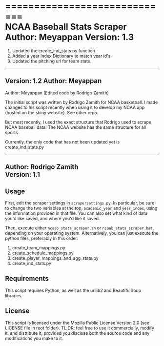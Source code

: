 =============================      
NCAA Baseball Stats Scraper
Author: Meyappan 
Version: 1.3
=======

1. Updated the create_ind_stats.py function.
2. Added a year Index Dictionary to match year id's 
3. Updated the pitching url for team stats. 

------
Version: 1.2 
Author: Meyappan 
------

Author: Meyappan (Edited code by Rodrigo Zamith)

The initial script was written by Rodrigo Zamith for NCAA basketball. I made changes to his script recently when using it to develop my NCAA app (hosted on the shiny website). See other repo.

But most recently, I used the exact structure that Rodrigo used to scrape NCAA baseball data. The NCAA website has the same structure for all sports. 

Currently, the only code that has not been updated yet is create_ind_stats.py



------
Author: Rodrigo Zamith  
Version: 1.1
------

Usage
-----
First, edit the scraper settings in `scrapersettings.py`. In particular, be sure to change the two variables at the top, `academic_year` and `year_index`, using the information provided in that file. You can also set what kind of data you'd like saved, and where you'd like it saved.

Then, execute either `ncaab_stats_scraper.sh` or `ncaab_stats_scraper.bat`, depending on your operating system. Alternatively, you can just execute the python files, preferably in this order:

1. create_team_mappings.py
2. create_schedule_mappings.py
3. create_player_mappings_and_agg_stats.py
4. create_ind_stats.py


Requirements
------------
This script requires Python, as well as the urllib2 and BeautifulSoup libraries.


License
--------
This script is licensed under the Mozilla Public License Version 2.0 (see LICENSE file in root folder). TL;DR: feel free to use it commercially, modify it, and distribute it, provided you disclose both the source code and any modifications you make to it.
